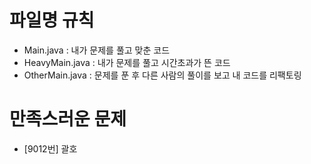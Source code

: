 # 파일명 규칙
* Main.java : 내가 문제를 풀고 맞춘 코드
* HeavyMain.java : 내가 문제를 풀고 시간초과가 뜬 코드
* OtherMain.java : 문제를 푼 후 다른 사람의 풀이를 보고 내 코드를 리팩토링

# 만족스러운 문제
* [9012번] 괄호
